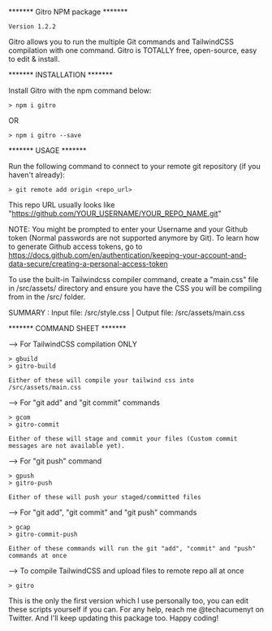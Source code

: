 ******* Gitro NPM package *******

    Version 1.2.2

Gitro allows you to run the multiple Git commands and TailwindCSS compilation with one command. Gitro is TOTALLY free, open-source, easy to edit & install.

******* INSTALLATION *******

Install Gitro with the npm command below:

    > npm i gitro

OR 

    > npm i gitro --save

******* USAGE *******

Run the following command to connect to your remote git repository (if you haven't already):

    > git remote add origin <repo_url>

This repo URL usually looks like "https://github.com/YOUR_USERNAME/YOUR_REPO_NAME.git"

NOTE: You might be prompted to enter your Username and your Github token (Normal passwords are not supported anymore by Git). To learn how to generate Github access tokens, go to https://docs.github.com/en/authentication/keeping-your-account-and-data-secure/creating-a-personal-access-token

To use the built-in Tailwindcss compiler command, create a "main.css" file in /src/assets/ directory and ensure you have the CSS you will be compiling from in the /src/ folder.

SUMMARY : Input file: /src/style.css | Output file: /src/assets/main.css


******* COMMAND SHEET *******

–> For TailwindCSS compilation ONLY 

    > gbuild
    > gitro-build

    Either of these will compile your tailwind css into /src/assets/main.css

–> For "git add" and "git commit" commands

    > gcom
    > gitro-commit

    Either of these will stage and commit your files (Custom commit messages are not available yet).

–> For "git push" command

    > gpush
    > gitro-push

    Either of these will push your staged/committed files

–> For "git add", "git commit" and "git push" commands 

    > gcap
    > gitro-commit-push

    Either of these commands will run the git "add", "commit" and "push" commands at once

–> To compile TailwindCSS and upload files to remote repo all at once

    > gitro

This is the only the first version which I use personally too, you can edit these scripts yourself if you can. For any help, reach me @techacumenyt on Twitter. And I'll keep updating this package too. Happy coding!